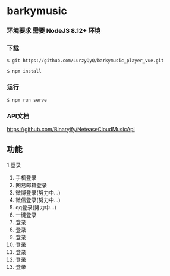 # barkymusic

### 环境要求 需要 NodeJS 8.12+ 环境

### 下载

```
$ git https://github.com/LurzyQyQ/barkymusic_player_vue.git

$ npm install
```

### 运行
```
$ npm run serve
```

### API文档

https://github.com/Binaryify/NeteaseCloudMusicApi

## 功能

1.登录  
  1. 手机登录
  2. 网易邮箱登录  
  3. 微博登录(努力中...)  
  4. 微信登录(努力中...)  
  5. qq登录(努力中...)  
  6. 一键登录 
2. 登录  
3. 登录  
4. 登录  
5. 登录  
6. 登录  
7. 登录  
8. 登录  

